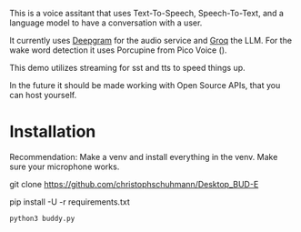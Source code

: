 This is a voice assitant that uses Text-To-Speech, Speech-To-Text, and a language model to have a conversation with a user.

It currently uses [Deepgram](www.deepgram.com) for the audio service and [Groq](https://groq.com/) the LLM. For the wake word detection it uses Porcupine from Pico Voice ().

This demo utilizes streaming for sst and tts to speed things up.

In the future it should be made working with Open Source APIs, that you can host yourself.

# Installation
Recommendation: Make a venv and install everything in the venv. Make sure your microphone works.

git clone https://github.com/christophschuhmann/Desktop_BUD-E

pip install -U -r requirements.txt
 
```
python3 buddy.py
```
